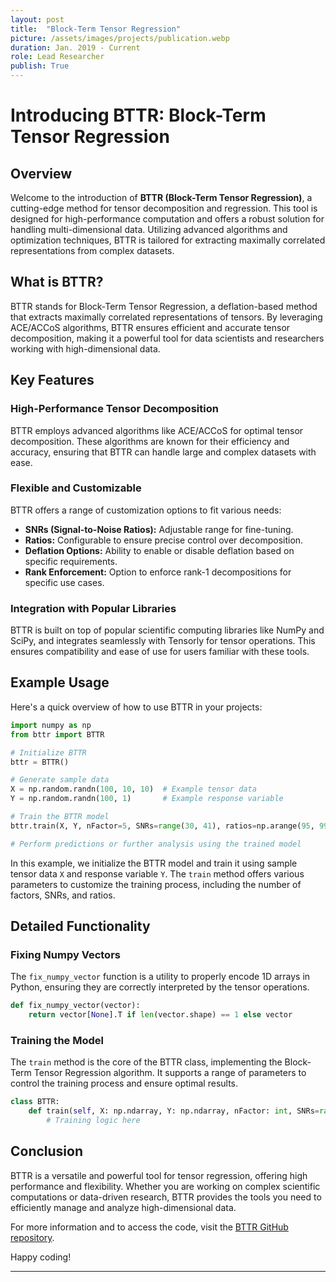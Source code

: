 ```yaml
---
layout: post
title:  "Block-Term Tensor Regression"
picture: /assets/images/projects/publication.webp
duration: Jan. 2019 - Current
role: Lead Researcher
publish: True
---
```


# Introducing BTTR: Block-Term Tensor Regression

## Overview

Welcome to the introduction of **BTTR (Block-Term Tensor Regression)**, a cutting-edge method for tensor decomposition and regression. This tool is designed for high-performance computation and offers a robust solution for handling multi-dimensional data. Utilizing advanced algorithms and optimization techniques, BTTR is tailored for extracting maximally correlated representations from complex datasets.

## What is BTTR?

BTTR stands for Block-Term Tensor Regression, a deflation-based method that extracts maximally correlated representations of tensors. By leveraging ACE/ACCoS algorithms, BTTR ensures efficient and accurate tensor decomposition, making it a powerful tool for data scientists and researchers working with high-dimensional data.

## Key Features

### High-Performance Tensor Decomposition

BTTR employs advanced algorithms like ACE/ACCoS for optimal tensor decomposition. These algorithms are known for their efficiency and accuracy, ensuring that BTTR can handle large and complex datasets with ease.

### Flexible and Customizable

BTTR offers a range of customization options to fit various needs:
- **SNRs (Signal-to-Noise Ratios):** Adjustable range for fine-tuning.
- **Ratios:** Configurable to ensure precise control over decomposition.
- **Deflation Options:** Ability to enable or disable deflation based on specific requirements.
- **Rank Enforcement:** Option to enforce rank-1 decompositions for specific use cases.

### Integration with Popular Libraries

BTTR is built on top of popular scientific computing libraries like NumPy and SciPy, and integrates seamlessly with Tensorly for tensor operations. This ensures compatibility and ease of use for users familiar with these tools.

## Example Usage

Here's a quick overview of how to use BTTR in your projects:

```python
import numpy as np
from bttr import BTTR

# Initialize BTTR
bttr = BTTR()

# Generate sample data
X = np.random.randn(100, 10, 10)  # Example tensor data
Y = np.random.randn(100, 1)       # Example response variable

# Train the BTTR model
bttr.train(X, Y, nFactor=5, SNRs=range(30, 41), ratios=np.arange(95, 99.9, 1))

# Perform predictions or further analysis using the trained model
```

In this example, we initialize the BTTR model and train it using sample tensor data `X` and response variable `Y`. The `train` method offers various parameters to customize the training process, including the number of factors, SNRs, and ratios.

## Detailed Functionality

### Fixing Numpy Vectors

The `fix_numpy_vector` function is a utility to properly encode 1D arrays in Python, ensuring they are correctly interpreted by the tensor operations.

```python
def fix_numpy_vector(vector):
    return vector[None].T if len(vector.shape) == 1 else vector
```

### Training the Model

The `train` method is the core of the BTTR class, implementing the Block-Term Tensor Regression algorithm. It supports a range of parameters to control the training process and ensure optimal results.

```python
class BTTR:
    def train(self, X: np.ndarray, Y: np.ndarray, nFactor: int, SNRs=range(30, 41), ratios=np.arange(95, 99.9, 1), useACCoS=False, use_deflate=(True, True), enforce_rank_1=False, score_vector_matrix=False):
        # Training logic here
```

## Conclusion

BTTR is a versatile and powerful tool for tensor regression, offering high performance and flexibility. Whether you are working on complex scientific computations or data-driven research, BTTR provides the tools you need to efficiently manage and analyze high-dimensional data.

For more information and to access the code, visit the [BTTR GitHub repository](https://github.com/TheAxeC/Cardinal).

Happy coding!

---